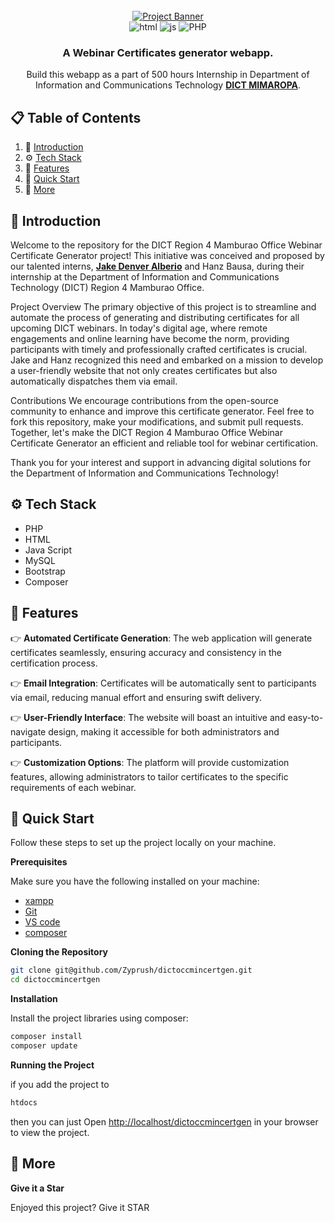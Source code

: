 <div align="center">
  <br />
    <a href="#" target="_blank">
      <img src="/assets/img/dict-banner.png" alt="Project Banner">
    </a>
  <br />

  <div>
    <img src="https://img.shields.io/badge/-HTML-black?style=for-the-badge&logoColor=white&logo=html5&color=e34c26" alt="html" />
    <img src="https://img.shields.io/badge/-Java%20Script-black?style=for-the-badge&logoColor=black&logo=JAVASCRIPT&color=f0db4f" alt="js" />
    <img src="https://img.shields.io/badge/-PHP-black?style=for-the-badge&logoColor=white&logo=php&color=777BB3" alt="PHP" />
  </div>

  <h3 align="center">A Webinar Certificates generator webapp.</h3>

   <div align="center">
     Build this webapp as a part of 500 hours Internship in Department of Information and Communications Technology <a href="https://dictregion4.com" target="_blank"><b>DICT MIMAROPA</b></a>. 
    </div>
</div>

## 📋 <a name="table">Table of Contents</a>

1. 🤖 [Introduction](#introduction)
2. ⚙️ [Tech Stack](#tech-stack)
3. 🔋 [Features](#features)
4. 🤸 [Quick Start](#quick-start)
5. 🚀 [More](#more)

## <a name="introduction">🤖 Introduction</a>

Welcome to the repository for the DICT Region 4 Mamburao Office Webinar Certificate Generator project! This initiative was conceived and proposed by our talented interns, <a href="https://jakedenver.com" target="_blank"><b>Jake Denver Alberio</b></a> and Hanz Bausa, during their internship at the Department of Information and Communications Technology (DICT) Region 4 Mamburao Office.

Project Overview
The primary objective of this project is to streamline and automate the process of generating and distributing certificates for all upcoming DICT webinars. In today's digital age, where remote engagements and online learning have become the norm, providing participants with timely and professionally crafted certificates is crucial. Jake and Hanz recognized this need and embarked on a mission to develop a user-friendly website that not only creates certificates but also automatically dispatches them via email.

Contributions
We encourage contributions from the open-source community to enhance and improve this certificate generator. Feel free to fork this repository, make your modifications, and submit pull requests. Together, let's make the DICT Region 4 Mamburao Office Webinar Certificate Generator an efficient and reliable tool for webinar certification.

Thank you for your interest and support in advancing digital solutions for the Department of Information and Communications Technology!

## <a name="tech-stack">⚙️ Tech Stack</a>

- PHP
- HTML
- Java Script
- MySQL
- Bootstrap
- Composer

## <a name="features">🔋 Features</a>

👉 **Automated Certificate Generation**: The web application will generate certificates seamlessly, ensuring accuracy and consistency in the certification process.

👉 **Email Integration**: Certificates will be automatically sent to participants via email, reducing manual effort and ensuring swift delivery.

👉 **User-Friendly Interface**: The website will boast an intuitive and easy-to-navigate design, making it accessible for both administrators and participants.

👉 **Customization Options**: The platform will provide customization features, allowing administrators to tailor certificates to the specific requirements of each webinar.

## <a name="quick-start">🤸 Quick Start</a>

Follow these steps to set up the project locally on your machine.

**Prerequisites**

Make sure you have the following installed on your machine:

- [xampp](https://www.apachefriends.org/)
- [Git](https://git-scm.com/)
- [VS code](https://code.visualstudio.com/download)
- [composer](https://getcomposer.org/)

**Cloning the Repository**

```bash
git clone git@github.com/Zyprush/dictoccmincertgen.git
cd dictoccmincertgen
```

**Installation**

Install the project libraries using composer:

```bash
composer install
composer update
```

**Running the Project**

if you add the project to 
```bash
htdocs
```
then you can just Open [http://localhost/dictoccmincertgen](http://localhost/dictoccmincertgen) 
in your browser to view the project.

## <a name="more">🚀 More</a>

**Give it a Star**

Enjoyed this project? Give it STAR

#
